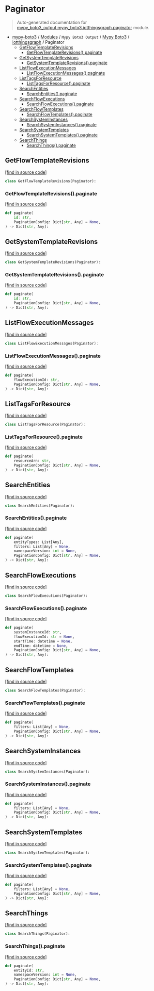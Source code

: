 # Paginator

> Auto-generated documentation for [mypy_boto3_output.mypy_boto3.iotthingsgraph.paginator](https://github.com/vemel/mypy_boto3/blob/master/mypy_boto3_output/mypy_boto3/iotthingsgraph/paginator.py) module.

- [mypy-boto3](../../../README.md#mypy_boto3) / [Modules](../../../MODULES.md#mypy-boto3-modules) / `Mypy Boto3 Output` / [Mypy Boto3](../index.md#mypy-boto3) / [Iotthingsgraph](index.md#iotthingsgraph) / Paginator
    - [GetFlowTemplateRevisions](#getflowtemplaterevisions)
        - [GetFlowTemplateRevisions().paginate](#getflowtemplaterevisionspaginate)
    - [GetSystemTemplateRevisions](#getsystemtemplaterevisions)
        - [GetSystemTemplateRevisions().paginate](#getsystemtemplaterevisionspaginate)
    - [ListFlowExecutionMessages](#listflowexecutionmessages)
        - [ListFlowExecutionMessages().paginate](#listflowexecutionmessagespaginate)
    - [ListTagsForResource](#listtagsforresource)
        - [ListTagsForResource().paginate](#listtagsforresourcepaginate)
    - [SearchEntities](#searchentities)
        - [SearchEntities().paginate](#searchentitiespaginate)
    - [SearchFlowExecutions](#searchflowexecutions)
        - [SearchFlowExecutions().paginate](#searchflowexecutionspaginate)
    - [SearchFlowTemplates](#searchflowtemplates)
        - [SearchFlowTemplates().paginate](#searchflowtemplatespaginate)
    - [SearchSystemInstances](#searchsysteminstances)
        - [SearchSystemInstances().paginate](#searchsysteminstancespaginate)
    - [SearchSystemTemplates](#searchsystemtemplates)
        - [SearchSystemTemplates().paginate](#searchsystemtemplatespaginate)
    - [SearchThings](#searchthings)
        - [SearchThings().paginate](#searchthingspaginate)

## GetFlowTemplateRevisions

[[find in source code]](https://github.com/vemel/mypy_boto3/blob/master/mypy_boto3_output/mypy_boto3/iotthingsgraph/paginator.py#L11)

```python
class GetFlowTemplateRevisions(Paginator):
```

### GetFlowTemplateRevisions().paginate

[[find in source code]](https://github.com/vemel/mypy_boto3/blob/master/mypy_boto3_output/mypy_boto3/iotthingsgraph/paginator.py#L14)

```python
def paginate(
    id: str,
    PaginationConfig: Dict[str, Any] = None,
) -> Dict[str, Any]:
```

## GetSystemTemplateRevisions

[[find in source code]](https://github.com/vemel/mypy_boto3/blob/master/mypy_boto3_output/mypy_boto3/iotthingsgraph/paginator.py#L20)

```python
class GetSystemTemplateRevisions(Paginator):
```

### GetSystemTemplateRevisions().paginate

[[find in source code]](https://github.com/vemel/mypy_boto3/blob/master/mypy_boto3_output/mypy_boto3/iotthingsgraph/paginator.py#L23)

```python
def paginate(
    id: str,
    PaginationConfig: Dict[str, Any] = None,
) -> Dict[str, Any]:
```

## ListFlowExecutionMessages

[[find in source code]](https://github.com/vemel/mypy_boto3/blob/master/mypy_boto3_output/mypy_boto3/iotthingsgraph/paginator.py#L29)

```python
class ListFlowExecutionMessages(Paginator):
```

### ListFlowExecutionMessages().paginate

[[find in source code]](https://github.com/vemel/mypy_boto3/blob/master/mypy_boto3_output/mypy_boto3/iotthingsgraph/paginator.py#L32)

```python
def paginate(
    flowExecutionId: str,
    PaginationConfig: Dict[str, Any] = None,
) -> Dict[str, Any]:
```

## ListTagsForResource

[[find in source code]](https://github.com/vemel/mypy_boto3/blob/master/mypy_boto3_output/mypy_boto3/iotthingsgraph/paginator.py#L38)

```python
class ListTagsForResource(Paginator):
```

### ListTagsForResource().paginate

[[find in source code]](https://github.com/vemel/mypy_boto3/blob/master/mypy_boto3_output/mypy_boto3/iotthingsgraph/paginator.py#L41)

```python
def paginate(
    resourceArn: str,
    PaginationConfig: Dict[str, Any] = None,
) -> Dict[str, Any]:
```

## SearchEntities

[[find in source code]](https://github.com/vemel/mypy_boto3/blob/master/mypy_boto3_output/mypy_boto3/iotthingsgraph/paginator.py#L47)

```python
class SearchEntities(Paginator):
```

### SearchEntities().paginate

[[find in source code]](https://github.com/vemel/mypy_boto3/blob/master/mypy_boto3_output/mypy_boto3/iotthingsgraph/paginator.py#L50)

```python
def paginate(
    entityTypes: List[Any],
    filters: List[Any] = None,
    namespaceVersion: int = None,
    PaginationConfig: Dict[str, Any] = None,
) -> Dict[str, Any]:
```

## SearchFlowExecutions

[[find in source code]](https://github.com/vemel/mypy_boto3/blob/master/mypy_boto3_output/mypy_boto3/iotthingsgraph/paginator.py#L60)

```python
class SearchFlowExecutions(Paginator):
```

### SearchFlowExecutions().paginate

[[find in source code]](https://github.com/vemel/mypy_boto3/blob/master/mypy_boto3_output/mypy_boto3/iotthingsgraph/paginator.py#L63)

```python
def paginate(
    systemInstanceId: str,
    flowExecutionId: str = None,
    startTime: datetime = None,
    endTime: datetime = None,
    PaginationConfig: Dict[str, Any] = None,
) -> Dict[str, Any]:
```

## SearchFlowTemplates

[[find in source code]](https://github.com/vemel/mypy_boto3/blob/master/mypy_boto3_output/mypy_boto3/iotthingsgraph/paginator.py#L74)

```python
class SearchFlowTemplates(Paginator):
```

### SearchFlowTemplates().paginate

[[find in source code]](https://github.com/vemel/mypy_boto3/blob/master/mypy_boto3_output/mypy_boto3/iotthingsgraph/paginator.py#L77)

```python
def paginate(
    filters: List[Any] = None,
    PaginationConfig: Dict[str, Any] = None,
) -> Dict[str, Any]:
```

## SearchSystemInstances

[[find in source code]](https://github.com/vemel/mypy_boto3/blob/master/mypy_boto3_output/mypy_boto3/iotthingsgraph/paginator.py#L83)

```python
class SearchSystemInstances(Paginator):
```

### SearchSystemInstances().paginate

[[find in source code]](https://github.com/vemel/mypy_boto3/blob/master/mypy_boto3_output/mypy_boto3/iotthingsgraph/paginator.py#L86)

```python
def paginate(
    filters: List[Any] = None,
    PaginationConfig: Dict[str, Any] = None,
) -> Dict[str, Any]:
```

## SearchSystemTemplates

[[find in source code]](https://github.com/vemel/mypy_boto3/blob/master/mypy_boto3_output/mypy_boto3/iotthingsgraph/paginator.py#L92)

```python
class SearchSystemTemplates(Paginator):
```

### SearchSystemTemplates().paginate

[[find in source code]](https://github.com/vemel/mypy_boto3/blob/master/mypy_boto3_output/mypy_boto3/iotthingsgraph/paginator.py#L95)

```python
def paginate(
    filters: List[Any] = None,
    PaginationConfig: Dict[str, Any] = None,
) -> Dict[str, Any]:
```

## SearchThings

[[find in source code]](https://github.com/vemel/mypy_boto3/blob/master/mypy_boto3_output/mypy_boto3/iotthingsgraph/paginator.py#L101)

```python
class SearchThings(Paginator):
```

### SearchThings().paginate

[[find in source code]](https://github.com/vemel/mypy_boto3/blob/master/mypy_boto3_output/mypy_boto3/iotthingsgraph/paginator.py#L104)

```python
def paginate(
    entityId: str,
    namespaceVersion: int = None,
    PaginationConfig: Dict[str, Any] = None,
) -> Dict[str, Any]:
```
